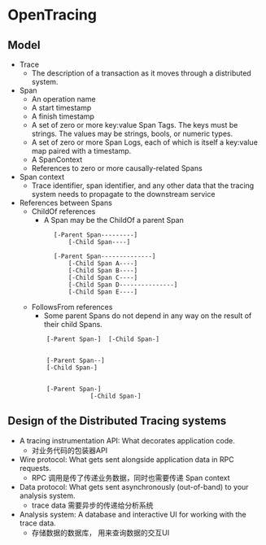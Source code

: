 # OpenTracing

## Model
  * Trace
    * The description of a transaction as it moves through a distributed system.
  * Span
    * An operation name
    * A start timestamp
    * A finish timestamp
    * A set of zero or more key:value Span Tags. The keys must be strings. The values may be strings, bools, or numeric types.
    * A set of zero or more Span Logs, each of which is itself a key:value map paired with a timestamp.
    * A SpanContext
    * References to zero or more causally-related Spans
  * Span context
    * Trace identifier, span identifier, and any other data that the tracing system needs to propagate to the downstream service
  * References between Spans
    * ChildOf references
      * A Span may be the ChildOf a parent Span
      ```
            [-Parent Span---------]
                [-Child Span----]

            [-Parent Span--------------]
                [-Child Span A----]
                [-Child Span B----]
                [-Child Span C----]
                [-Child Span D---------------]
                [-Child Span E----]
      ```
    * FollowsFrom references
      *  Some parent Spans do not depend in any way on the result of their child Spans. 
        ```
            [-Parent Span-]  [-Child Span-]


            [-Parent Span--]
            [-Child Span-]


            [-Parent Span-]
                        [-Child Span-]
        ```



## Design of the Distributed Tracing systems

 * A tracing instrumentation API: What decorates application code.
   * 对业务代码的包装器API
 * Wire protocol: What gets sent alongside application data in RPC requests.
   * RPC 调用是传了传递业务数据，同时也需要传递 Span context
 * Data protocol: What gets sent asynchronously (out-of-band) to your analysis system.
   * trace data 需要异步的传递给分析系统
 * Analysis system: A database and interactive UI for working with the trace data.
   * 存储数据的数据库， 用来查询数据的交互UI